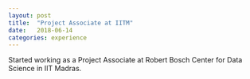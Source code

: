 ```yaml
---
layout: post
title:  "Project Associate at IITM"
date:   2018-06-14
categories: experience
---
```


Started working as a Project Associate at Robert Bosch Center for Data Science in IIT Madras.